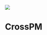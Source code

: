 [![](https://travis-ci.org/devopshq/crosspm.svg?branch=develop)](https://travis-ci.org/devopshq/crosspm)

CrossPM
==================
